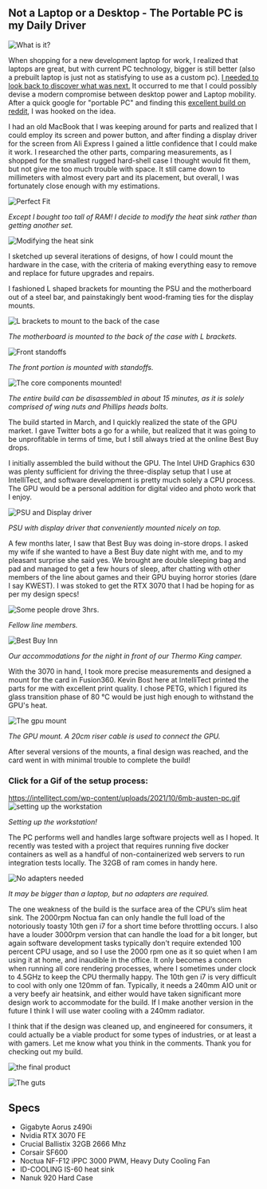 ## Not a Laptop or a Desktop - The Portable PC is my Daily Driver      

![What is it?](https://intellitect.com/wp-content/uploads/2021/10/austen-pc-IMG_0007-2.jpg "What is it?")

When shopping for a new development laptop for work, I realized that laptops are great, but with current PC technology, bigger is still better (also a prebuilt laptop is just not as statisfying to use as a custom pc). [I needed to look back to discover what was next.](https://en.wikipedia.org/wiki/Portable_computer) It occurred to me that I could possibly devise a modern compromise between desktop power and Laptop mobility. After a quick google for "portable PC" and finding this [excellent build on reddit](https://imgur.com/a/R0D0Aac "excellent build by on reddit"), I was hooked on the idea.

I had an old MacBook that I was keeping around for parts and realized that I could employ its screen and power button, and after finding a display driver for the screen from Ali Express I gained a little confidence that I could make it work. I researched the other parts, comparing measurements, as I shopped for the smallest rugged hard-shell case I thought would fit them, but not give me too much trouble with space. It still came down to millimeters with almost every part and its placement, but overall, I was fortunately close enough with my estimations.

![Perfect Fit](https://intellitect.com/wp-content/uploads/2021/10/austen-pc-perfect-fit.jpg "Perfect Fit")

*Except I bought too tall of RAM! I decide to modify the heat sink rather than getting another set.*

![Modifying the heat sink](https://intellitect.com/wp-content/uploads/2021/10/austen-pc-modify-heatsink.jpg "Modifying the heat sink")

I sketched up several iterations of designs, of how I could mount the hardware in the case, with the criteria of making everything easy to remove and replace for future upgrades and repairs. 

I fashioned L shaped brackets for mounting the PSU and the motherboard out of a steel bar, and painstakingly bent wood-framing ties for the display mounts.

![L brackets to mount to the back of the case](https://intellitect.com/wp-content/uploads/2021/10/austen-pc-lbracket.jpg "L brackets to mount to the back of the case")

*The motherboard is mounted to the back of the case with L brackets.*

![Front standoffs](https://intellitect.com/wp-content/uploads/2021/10/austen-pc-standoffs.jpg "Front standoffs")

*The front portion is mounted with standoffs.*

![The core components mounted!](https://intellitect.com/wp-content/uploads/2021/10/austen-pc-progress.jpg "The core components mounted!")

*The entire build can be disassembled in about 15 minutes, as it is solely comprised of wing nuts and Phillips heads bolts.*

The build started in March, and I quickly realized the state of the GPU market. I gave Twitter bots a go for a while, but realized that it was going to be unprofitable in terms of time, but I still always tried at the online Best Buy drops.

I initially assembled the build without the GPU. The Intel UHD Graphics 630 was plenty sufficient for driving the three-display setup that I use at IntelliTect, and software development is pretty much solely a CPU process. The GPU would be a personal addition for digital video and photo work that I enjoy.

![PSU and Display driver](https://intellitect.com/wp-content/uploads/2021/10/austen-pc-display-psu.jpg "PSU and Display driver")

*PSU with display driver that conveniently mounted nicely on top.*

A few months later, I saw that Best Buy was doing in-store drops. I asked my wife if she wanted to have a Best Buy date night with me, and to my pleasant surprise she said yes. We brought are double sleeping bag and pad and managed to get a few hours of sleep, after chatting with other members of the line about games and their GPU buying horror stories (dare I say KWEST). I was stoked to get the RTX 3070 that I had be hoping for as per my design specs!

![Some people drove 3hrs.](https://intellitect.com/wp-content/uploads/2021/10/austen-pc-bestbuy.jpg "Some people drove 3hrs.")

*Fellow line members.*

![Best Buy Inn](https://intellitect.com/wp-content/uploads/2021/10/austen-pc-accomadations.jpg "Best Buy Inn")

*Our accommodations for the night in front of our Thermo King camper.*

With the 3070 in hand, I took more precise measurements and designed a mount for the card in Fusion360. Kevin Bost here at IntelliTect printed the parts for me with excellent print quality. I chose PETG, which I figured its glass transition phase of 80 °C would be just high enough to withstand the GPU's heat.

![The gpu mount](https://intellitect.com/wp-content/uploads/2021/10/austen-pc-mount.jpg "The gpu mount")

*The GPU mount. A 20cm riser cable is used to connect the GPU.*

After several versions of the mounts, a final design was reached, and the card went in with minimal trouble to complete the build! 

### Click for a Gif of the setup process:
https://intellitect.com/wp-content/uploads/2021/10/6mb-austen-pc.gif
![setting up the workstation](https://intellitect.com/wp-content/uploads/2021/10/6mb-austen-pc.gif "setting up the workstation")

*Setting up the workstation!*

The PC performs well and handles large software projects well as I hoped. It recently was tested with a project that requires running five docker containers as well as a handful of non-containerized web servers to run integration tests locally. The 32GB of ram comes in handy here. 

![No adapters needed](https://intellitect.com/wp-content/uploads/2021/10/IMG_0195.jpg "No adapters needed")

*It may be bigger than a laptop, but no adapters are required.*

The one weakness of the build is the surface area of the CPU’s slim heat sink. The 2000rpm Noctua fan can only handle the full load of the notoriously toasty 10th gen i7 for a short time before throttling occurs. I also have a louder 3000rpm version that can handle the load for a bit longer, but again software development tasks typically don't require extended 100 percent CPU usage, and so I use the 2000 rpm one as it so quiet when I am using it at home, and inaudible in the office. It only becomes a concern when running all core rendering processes, where I sometimes under clock to 4.5GHz to keep the CPU thermally happy. The 10th gen i7 is very difficult to cool with only one 120mm of fan. Typically, it needs a 240mm AIO unit or a very beefy air heatsink, and either would have taken significant more design work to accommodate for the build. If I make another version in the future I think I will use water cooling with a 240mm radiator.

I think that if the design was cleaned up, and engineered for consumers, it could actually be a viable product for some types of industries, or at least a with gamers. Let me know what you think in the comments. Thank you for checking out my build.

![the final product](https://intellitect.com/wp-content/uploads/2021/10/austen-pc-IMG_0180.jpg "the final product")

![The guts](https://intellitect.com/wp-content/uploads/2021/10/austen-pc-IMG_0182.jpg "The guts")

## Specs
- Gigabyte Aorus z490i
- Nvidia RTX 3070 FE
- Crucial Ballistix 32GB 2666 Mhz
- Corsair SF600
- Noctua NF-F12 iPPC 3000 PWM, Heavy Duty Cooling Fan
- ID-COOLING IS-60 heat sink
- Nanuk 920 Hard Case
